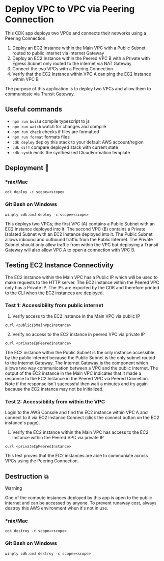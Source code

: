 # Deploy VPC to VPC via Peering Connection

This CDK app deploys two VPCs and connects their networks using a Peering Connection.

1. Deploy an EC2 Instance within the Main VPC with a Public Subnet routed to public internet via Internet Gateway
2. Deploy an EC2 Instance within the Peered VPC B with a Private with Egress Subnet only routed to the internet via NAT Gateway
3. Connect the two VPCs with a Peering Connection
4. Verify that the EC2 Instance within VPC A can ping the EC2 Instance within VPC B

The purpose of this application is to deploy two VPCs and allow them to communicate via Transit Gateway.

## Useful commands

- `npm run build` compile typescript to js
- `npm run watch` watch for changes and compile
- `npm run check` checks if files are formatted
- `npm run format` formats files
- `cdk deploy` deploy this stack to your default AWS account/region
- `cdk diff` compare deployed stack with current state
- `cdk synth` emits the synthesized CloudFormation template

## Deployment :rocket:

### \*nix/Mac

`cdk deploy -c scope=<scope>`

### Git Bash on Windows

`winpty cdk.cmd deploy -c scope=<scope>`

This deploys two VPCs; the first VPC (A) contains a Public Subnet with an EC2 Instance deployed into it. The second VPC (B) contains a Private Isolated Subnet with an EC2 Instance deployed into it. The Public Subnet allows inbound and outbound traffic from the Public Internet. The Private Subnet should only allow traffic from within the VPC but deploying a Transit Gateway will also allow VPC A to open a connection with VPC B.

## Testing EC2 Instance Connectivity

The EC2 instance within the Main VPC has a Public IP which will be used to make requests to the HTTP server. The EC2 instance within the Peered VPC only has a Private IP. The IPs are exported by the CDK and therefore printed to the CLI when the EC2 instances are deployed.

### Test 1: Accessibility from public internet

1. Verify access to the EC2 instance in the Main VPC via public IP

`curl <publicIpMainVpcInstance>`

2. Verify no access to the EC2 instance in peered VPC via private IP

`curl <privateIpPeeredInstance>`

The EC2 instance within the Public Subnet is the only instance accessible by the public internet because the Public Subnet is the only subnet routed to the Internet Gateway. The Internet Gateway is the component which allows two way communication between a VPC and the public internet. The output of the EC2 instance in the Main VPC indicates that it made a response to the EC2 Instance in the Peered VPC via Peered Connetion. Note if the response isn't successful then wait a minutes and try again because the EC2 instance may not be initialized.

### Test 2: Accessibility from within the VPC

Login to the AWS Console and find the EC2 instance within VPC A and connect to it via EC2 Instance Connect (click the connect button on the EC2 instance's page).

1. Verify the EC2 instance within the Main VPC has access to the EC2 instance within the Peered VPC via private IP

`curl <privateIpPeeredInstance>`

This test proves that the EC2 instances are able to communiate across VPCs using the Peering Connection.

## Destruction :boom:

> [!WARNING]
> One of the compute instances deployed by this app is open to the public internet and can be accessed by anyone. To prevent runaway cost, always destroy this AWS environment when it's not in use.

### \*nix/Mac

`cdk destroy -c scope=<scope>`

### Git Bash on Windows

`winpty cdk.cmd destroy -c scope=<scope>`
